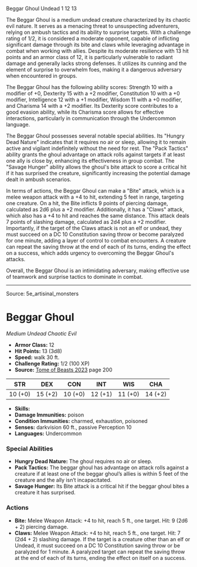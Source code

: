 <MonsterName/>Beggar Ghoul</MonsterName>
<CreatureType/>Undead</CreatureType>
<CR/>1</CR>
<AC/>12</AC>
<HP/>13</HP>
<summary>The Beggar Ghoul is a medium undead creature characterized by its chaotic evil nature. It serves as a menacing threat to unsuspecting adventurers, relying on ambush tactics and its ability to surprise targets. With a challenge rating of 1/2, it is considered a moderate opponent, capable of inflicting significant damage through its bite and claws while leveraging advantage in combat when working with allies. Despite its moderate resilience with 13 hit points and an armor class of 12, it is particularly vulnerable to radiant damage and generally lacks strong defenses. It utilizes its cunning and the element of surprise to overwhelm foes, making it a dangerous adversary when encountered in groups.</summary>

<detail>

The Beggar Ghoul has the following ability scores: Strength 10 with a modifier of +0, Dexterity 15 with a +2 modifier, Constitution 10 with a +0 modifier, Intelligence 12 with a +1 modifier, Wisdom 11 with a +0 modifier, and Charisma 14 with a +2 modifier. Its Dexterity score contributes to a good evasion ability, while its Charisma score allows for effective interactions, particularly in communication through the Undercommon language.

The Beggar Ghoul possesses several notable special abilities. Its "Hungry Dead Nature" indicates that it requires no air or sleep, allowing it to remain active and vigilant indefinitely without the need for rest. The "Pack Tactics" ability grants the ghoul advantage on attack rolls against targets if at least one ally is close by, enhancing its effectiveness in group combat. The "Savage Hunger" ability allows the ghoul's bite attack to score a critical hit if it has surprised the creature, significantly increasing the potential damage dealt in ambush scenarios.

In terms of actions, the Beggar Ghoul can make a "Bite" attack, which is a melee weapon attack with a +4 to hit, extending 5 feet in range, targeting one creature. On a hit, the Bite inflicts 9 points of piercing damage, calculated as 2d6 plus a +2 modifier. Additionally, it has a "Claws" attack, which also has a +4 to hit and reaches the same distance. This attack deals 7 points of slashing damage, calculated as 2d4 plus a +2 modifier. Importantly, if the target of the Claws attack is not an elf or undead, they must succeed on a DC 10 Constitution saving throw or become paralyzed for one minute, adding a layer of control to combat encounters. A creature can repeat the saving throw at the end of each of its turns, ending the effect on a success, which adds urgency to overcoming the Beggar Ghoul's attacks.

Overall, the Beggar Ghoul is an intimidating adversary, making effective use of teamwork and surprise tactics to dominate in combat.</detail>



---

Source: 5e_artisinal_monsters

# Beggar Ghoul

*Medium* *Undead* *Chaotic Evil*

- **Armor Class:** 12
- **Hit Points:** 13 (3d8)
- **Speed:** walk 30 ft.
- **Challenge Rating:** 1/2 (100 XP)
- **Source:** [Tome of Beasts 2023](https://koboldpress.com/kpstore/product/tome-of-beasts-1-2023-edition/) page 200

| STR | DEX | CON | INT | WIS | CHA |
| --- | --- | --- | --- | --- | --- |
| 10 (+0) | 15 (+2) | 10 (+0) | 12 (+1) | 11 (+0) | 14 (+2) |

- **Skills:** 
- **Damage Immunities:** poison
- **Condition Immunities:** charmed, exhaustion, poisoned
- **Senses:** darkvision 60 ft., passive Perception 10
- **Languages:** Undercommon

### Special Abilities

- **Hungry Dead Nature:** The ghoul requires no air or sleep.
- **Pack Tactics:** The beggar ghoul has advantage on attack rolls against a creature if at least one of the beggar ghoul’s allies is within 5 feet of the creature and the ally isn’t incapacitated.
- **Savage Hunger:** Its Bite attack is a critical hit if the beggar ghoul bites a creature it has surprised.

### Actions

- **Bite:** Melee Weapon Attack: +4 to hit, reach 5 ft., one target. Hit: 9 (2d6 + 2) piercing damage.
- **Claws:** Melee Weapon Attack: +4 to hit, reach 5 ft., one target. Hit: 7 (2d4 + 2) slashing damage. If the target is a creature other than an elf or Undead, it must succeed on a DC 10 Constitution saving throw or be paralyzed for 1 minute. A paralyzed target can repeat the saving throw at the end of each of its turns, ending the effect on itself on a success.


